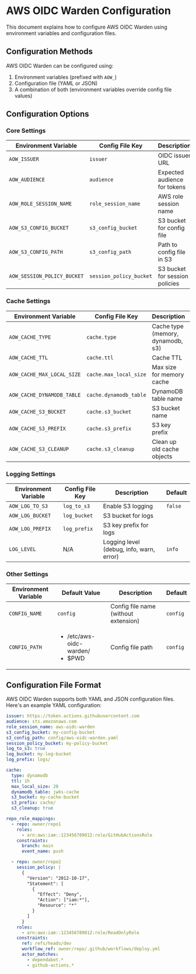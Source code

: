 # AWS OIDC Warden Configuration

This document explains how to configure AWS OIDC Warden using environment variables and configuration files.

## Configuration Methods

AWS OIDC Warden can be configured using:

1. Environment variables (prefixed with `AOW_`)
2. Configuration file (YAML or JSON)
3. A combination of both (environment variables override config file values)

## Configuration Options

### Core Settings

| Environment Variable        | Config File Key         | Description                    | Default                                       |
| --------------------------- | ----------------------- | ------------------------------ | --------------------------------------------- |
| `AOW_ISSUER`                | `issuer`                | OIDC issuer URL                | `https://token.actions.githubusercontent.com` |
| `AOW_AUDIENCE`              | `audience`              | Expected audience for tokens   | `sts.amazonaws.com`                           |
| `AOW_ROLE_SESSION_NAME`     | `role_session_name`     | AWS role session name          | `aws-oidc-warden`                             |
| `AOW_S3_CONFIG_BUCKET`      | `s3_config_bucket`      | S3 bucket for config file      |                                               |
| `AOW_S3_CONFIG_PATH`        | `s3_config_path`        | Path to config file in S3      |                                               |
| `AOW_SESSION_POLICY_BUCKET` | `session_policy_bucket` | S3 bucket for session policies |                                               |

### Cache Settings

| Environment Variable       | Config File Key        | Description                       | Default  |
| -------------------------- | ---------------------- | --------------------------------- | -------- |
| `AOW_CACHE_TYPE`           | `cache.type`           | Cache type (memory, dynamodb, s3) | `memory` |
| `AOW_CACHE_TTL`            | `cache.ttl`            | Cache TTL                         | `1h`     |
| `AOW_CACHE_MAX_LOCAL_SIZE` | `cache.max_local_size` | Max size for memory cache         | `10`     |
| `AOW_CACHE_DYNAMODB_TABLE` | `cache.dynamodb_table` | DynamoDB table name               |          |
| `AOW_CACHE_S3_BUCKET`      | `cache.s3_bucket`      | S3 bucket name                    |          |
| `AOW_CACHE_S3_PREFIX`      | `cache.s3_prefix`      | S3 key prefix                     |          |
| `AOW_CACHE_S3_CLEANUP`     | `cache.s3_cleanup`     | Clean up old cache objects        | `false`  |

### Logging Settings

| Environment Variable | Config File Key | Description                              | Default |
| -------------------- | --------------- | ---------------------------------------- | ------- |
| `AOW_LOG_TO_S3`      | `log_to_s3`     | Enable S3 logging                        | `false` |
| `AOW_LOG_BUCKET`     | `log_bucket`    | S3 bucket for logs                       |         |
| `AOW_LOG_PREFIX`     | `log_prefix`    | S3 key prefix for logs                   |         |
| `LOG_LEVEL`          | N/A             | Logging level (debug, info, warn, error) | `info`  |

### Other Settings

| Environment Variable | Default Value                                        | Description                          | Default  |
| -------------------- | ---------------------------------------------------- | ------------------------------------ | -------- |
| `CONFIG_NAME`        | `config`                                             | Config file name (without extension) | `config` |
| `CONFIG_PATH`        | <ul><li>/etc/aws-oidc-warden/</li><li>$PWD</li></ul> | Config file path                     | `config` |

## Configuration File Format

AWS OIDC Warden supports both YAML and JSON configuration files. Here's an example YAML configuration:

```yaml
issuer: https://token.actions.githubusercontent.com
audience: sts.amazonaws.com
role_session_name: aws-oidc-warden
s3_config_bucket: my-config-bucket
s3_config_path: config/aws-oidc-warden.yaml
session_policy_bucket: my-policy-bucket
log_to_s3: true
log_bucket: my-log-bucket
log_prefix: logs/

cache:
  type: dynamodb
  ttl: 1h
  max_local_size: 20
  dynamodb_table: jwks-cache
  s3_bucket: my-cache-bucket
  s3_prefix: cache/
  s3_cleanup: true

repo_role_mappings:
  - repo: owner/repo1
    roles:
      - arn:aws:iam::123456789012:role/GitHubActionsRole
    constraints:
      branch: main
      event_name: push

  - repo: owner/repo2
    session_policy: |
      {
        "Version": "2012-10-17",
        "Statement": [
          {
            "Effect": "Deny",
            "Action": ["iam:*"],
            "Resource": "*"
          }
        ]
      }
    roles:
      - arn:aws:iam::123456789012:role/ReadOnlyRole
    constraints:
      ref: refs/heads/dev
      workflow_ref: owner/repo/.github/workflows/deploy.yml
      actor_matches:
        - dependabot.*
        - github-actions.*
```
